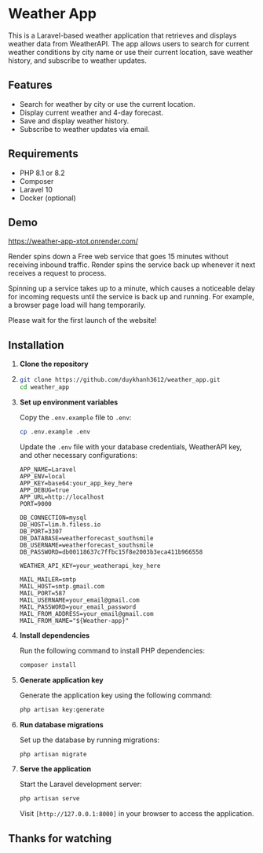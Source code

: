 # Weather App
 
This is a Laravel-based weather application that retrieves and displays weather data from WeatherAPI. The app allows users to search for current weather conditions by city name or use their current location, save weather history, and subscribe to weather updates.

## Features

- Search for weather by city or use the current location.
- Display current weather and 4-day forecast.
- Save and display weather history.
- Subscribe to weather updates via email.

## Requirements

- PHP 8.1 or 8.2
- Composer
- Laravel 10
- Docker (optional)

## Demo

https://weather-app-xtot.onrender.com/

Render spins down a Free web service that goes 15 minutes without receiving inbound traffic. Render spins the service back up whenever it next receives a request to process.

Spinning up a service takes up to a minute, which causes a noticeable delay for incoming requests until the service is back up and running. For example, a browser page load will hang temporarily.

Please wait for the first launch of the website!

## Installation

1. **Clone the repository**
2. 
    ```bash
    git clone https://github.com/duykhanh3612/weather_app.git
    cd weather_app
    ```

3. **Set up environment variables**

    Copy the `.env.example` file to `.env`:

    ```bash
    cp .env.example .env
    ```

    Update the `.env` file with your database credentials, WeatherAPI key, and other necessary configurations:

    ```dotenv
    APP_NAME=Laravel
    APP_ENV=local
    APP_KEY=base64:your_app_key_here
    APP_DEBUG=true
    APP_URL=http://localhost
    PORT=9000

    DB_CONNECTION=mysql
    DB_HOST=lim.h.filess.io
    DB_PORT=3307
    DB_DATABASE=weatherforecast_southsmile
    DB_USERNAME=weatherforecast_southsmile
    DB_PASSWORD=db00118637c7ffbc15f8e2003b3eca411b966558

    WEATHER_API_KEY=your_weatherapi_key_here

    MAIL_MAILER=smtp
    MAIL_HOST=smtp.gmail.com
    MAIL_PORT=587
    MAIL_USERNAME=your_email@gmail.com
    MAIL_PASSWORD=your_email_password
    MAIL_FROM_ADDRESS=your_email@gmail.com
    MAIL_FROM_NAME="${Weather-app}"
    ```

4. **Install dependencies**

    Run the following command to install PHP dependencies:

    ```bash
    composer install
    ```

5. **Generate application key**

    Generate the application key using the following command:

    ```bash
    php artisan key:generate
    ```

6. **Run database migrations**

    Set up the database by running migrations:

    ```bash
    php artisan migrate
    ```

7. **Serve the application**

    Start the Laravel development server:

    ```bash
    php artisan serve
    ```

    Visit `[http://127.0.0.1:8000]` in your browser to access the application.

## Thanks for watching

